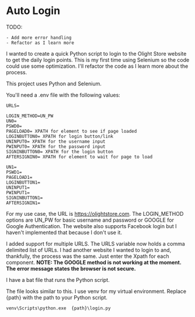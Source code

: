 # Auto Login
TODO:

    - Add more error handling
    - Refactor as I learn more

I wanted to create a quick Python script to login to the Olight Store website to get the daily login points.  This is my first time using Selenium so the code could use some optimization.  I'll refactor the code as I learn more about the process.

This project uses Python and Selenium.

You'll need a .env file with the following values:

```
URLS=

LOGIN_METHOD=UN_PW
UN0=
PSWD0=
PAGELOAD0= XPATH for element to see if page loaded
LOGINBUTTON0= XPATH for login button/link
UNINPUT0= XPATH for the username input
PWINPUT0= XPATH for the password input
SIGNINBUTTON0= XPATH for the login button
AFTERSIGNIN0= XPATH for element to wait for page to load

UN1=
PSWD1=
PAGELOAD1=
LOGINBUTTON1=
UNINPUT1=
PWINPUT1=
SIGNINBUTTON1=
AFTERSIGNIN1=
```

For my use case, the URL is https://olightstore.com.  The LOGIN_METHOD options are UN_PW for basic username and password or GOOGLE for Google Authentication.  The website also supports Facebook login but I haven't implemented that because I don't use it.  

I added support for multiple URLS.  The URLS variable now holds a comma delimited list of URLs.  I had another website I wanted to login to and, thankfully, the process was the same.  Just enter the Xpath for each component. 
**NOTE: The GOOGLE method is not working at the moment.  The error message states the browser is not secure.**

I have a bat file that runs the Python script.

The file looks similar to this.  I use venv for my virtual environment.  Replace {path} with the path to your Python script.

```
venv\Scripts\python.exe  {path}\login.py
```